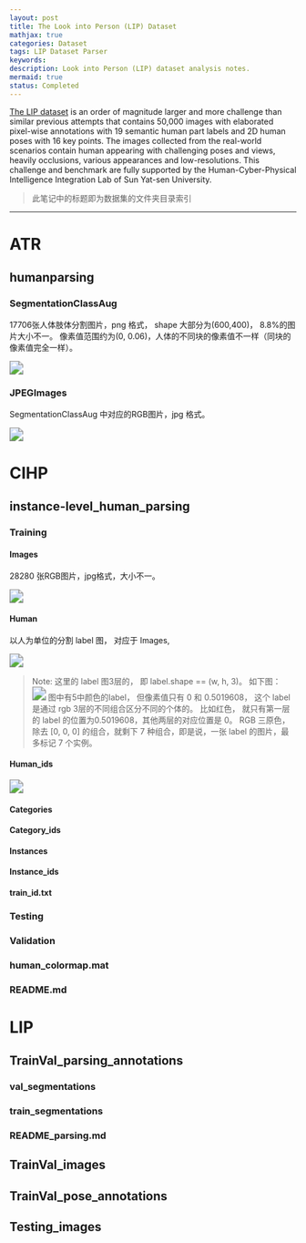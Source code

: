 ```yaml
---
layout: post
title: The Look into Person (LIP) Dataset
mathjax: true
categories: Dataset
tags: LIP Dataset Parser
keywords: 
description: Look into Person (LIP) dataset analysis notes.
mermaid: true
status: Completed
---
```


[The LIP dataset](http://sysu-hcp.net/lip/index.php) is an order of magnitude larger and more challenge than similar previous attempts that contains 50,000 images with elaborated pixel-wise annotations with 19 semantic human part labels and 2D human poses with 16 key points. The images collected from the real-world scenarios contain human appearing with challenging poses and views, heavily occlusions, various appearances and low-resolutions. This challenge and benchmark are fully supported by the Human-Cyber-Physical Intelligence Integration Lab of Sun Yat-sen University.

> 此笔记中的标题即为数据集的文件夹目录索引

---

# ATR
## humanparsing
### SegmentationClassAug
17706张人体肢体分割图片，png 格式， shape 大部分为(600,400)， 8.8%的图片大小不一。 像素值范围约为(0, 0.06)，人体的不同块的像素值不一样（同块的像素值完全一样）。

<img src="https://raw.githubusercontent.com/huangtao36/huangtao36.github.io/master/_posts/2018-12-25-Datasets/LIP/ATR_hum_Seg.png" style="zoom:150%" /> 

### JPEGImages
SegmentationClassAug 中对应的RGB图片，jpg 格式。

<img src="https://raw.githubusercontent.com/huangtao36/huangtao36.github.io/master/_posts/2018-12-25-Datasets/LIP/ATR_hum_JPEG.png" style="zoom:150%" /> 

# CIHP
## instance-level_human_parsing

### Training
#### Images
28280 张RGB图片，jpg格式，大小不一。

<img src="https://raw.githubusercontent.com/huangtao36/huangtao36.github.io/master/_posts/2018-12-25-Datasets/LIP/CHIP_ins_Train_Images.png" style="zoom:150%" /> 

#### Human
以人为单位的分割 label 图， 对应于 Images, 

<img src="https://raw.githubusercontent.com/huangtao36/huangtao36.github.io/master/_posts/2018-12-25-Datasets/LIP/CHIP_ins_Train_Human.png" style="zoom:150%" /> 

> Note: 这里的 label 图3层的， 即 label.shape == (w, h, 3)。
> 如下图：
> <img src="https://raw.githubusercontent.com/huangtao36/huangtao36.github.io/master/_posts/2018-12-25-Datasets/LIP/CHIP_ins_Train_Human_model.png" style="zoom:150%" /> 
> 图中有5中颜色的label， 但像素值只有 0 和 0.5019608， 这个 label 是通过 rgb 3层的不同组合区分不同的个体的。 比如红色， 就只有第一层的 label 的位置为0.5019608，其他两层的对应位置是 0。 RGB 三原色，除去 [0, 0, 0] 的组合，就剩下 7 种组合，即是说，一张 label 的图片，最多标记 7 个实例。

#### Human_ids

<img src="https://raw.githubusercontent.com/huangtao36/huangtao36.github.io/master/_posts/2018-12-25-Datasets/LIP/CHIP_ins_Train_Human_ids.png" style="zoom:150%" /> 

#### Categories
#### Category_ids

#### Instances
#### Instance_ids

#### train_id.txt

### Testing

### Validation

### human_colormap.mat

### README.md

# LIP
## TrainVal_parsing_annotations
### val_segmentations
### train_segmentations
### README_parsing.md

## TrainVal_images

## TrainVal_pose_annotations

## Testing_images

